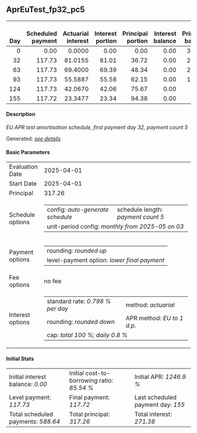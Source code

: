 <h2>AprEuTest_fp32_pc5</h2>
<table>
    <thead style="vertical-align: bottom;">
        <th style="text-align: right;">Day</th>
        <th style="text-align: right;">Scheduled payment</th>
        <th style="text-align: right;">Actuarial interest</th>
        <th style="text-align: right;">Interest portion</th>
        <th style="text-align: right;">Principal portion</th>
        <th style="text-align: right;">Interest balance</th>
        <th style="text-align: right;">Principal balance</th>
        <th style="text-align: right;">Total actuarial interest</th>
        <th style="text-align: right;">Total interest</th>
        <th style="text-align: right;">Total principal</th>
    </thead>
    <tr style="text-align: right;">
        <td class="ci00">0</td>
        <td class="ci01" style="white-space: nowrap;">0.00</td>
        <td class="ci02">0.0000</td>
        <td class="ci03">0.00</td>
        <td class="ci04">0.00</td>
        <td class="ci05">0.00</td>
        <td class="ci06">317.26</td>
        <td class="ci07">0.0000</td>
        <td class="ci08">0.00</td>
        <td class="ci09">0.00</td>
    </tr>
    <tr style="text-align: right;">
        <td class="ci00">32</td>
        <td class="ci01" style="white-space: nowrap;">117.73</td>
        <td class="ci02">81.0155</td>
        <td class="ci03">81.01</td>
        <td class="ci04">36.72</td>
        <td class="ci05">0.00</td>
        <td class="ci06">280.54</td>
        <td class="ci07">81.0155</td>
        <td class="ci08">81.01</td>
        <td class="ci09">36.72</td>
    </tr>
    <tr style="text-align: right;">
        <td class="ci00">63</td>
        <td class="ci01" style="white-space: nowrap;">117.73</td>
        <td class="ci02">69.4000</td>
        <td class="ci03">69.39</td>
        <td class="ci04">48.34</td>
        <td class="ci05">0.00</td>
        <td class="ci06">232.20</td>
        <td class="ci07">150.4155</td>
        <td class="ci08">150.40</td>
        <td class="ci09">85.06</td>
    </tr>
    <tr style="text-align: right;">
        <td class="ci00">93</td>
        <td class="ci01" style="white-space: nowrap;">117.73</td>
        <td class="ci02">55.5887</td>
        <td class="ci03">55.58</td>
        <td class="ci04">62.15</td>
        <td class="ci05">0.00</td>
        <td class="ci06">170.05</td>
        <td class="ci07">206.0042</td>
        <td class="ci08">205.98</td>
        <td class="ci09">147.21</td>
    </tr>
    <tr style="text-align: right;">
        <td class="ci00">124</td>
        <td class="ci01" style="white-space: nowrap;">117.73</td>
        <td class="ci02">42.0670</td>
        <td class="ci03">42.06</td>
        <td class="ci04">75.67</td>
        <td class="ci05">0.00</td>
        <td class="ci06">94.38</td>
        <td class="ci07">248.0711</td>
        <td class="ci08">248.04</td>
        <td class="ci09">222.88</td>
    </tr>
    <tr style="text-align: right;">
        <td class="ci00">155</td>
        <td class="ci01" style="white-space: nowrap;">117.72</td>
        <td class="ci02">23.3477</td>
        <td class="ci03">23.34</td>
        <td class="ci04">94.38</td>
        <td class="ci05">0.00</td>
        <td class="ci06">0.00</td>
        <td class="ci07">271.4189</td>
        <td class="ci08">271.38</td>
        <td class="ci09">317.26</td>
    </tr>
</table>
<h4>Description</h4>
<p><i>EU APR test amortisation schedule, first payment day 32, payment count 5</i></p>
<p>Generated: <i><a href="../GeneratedDate.md">see details</a></i></p>
<h4>Basic Parameters</h4>
<table>
    <tr>
        <td>Evaluation Date</td>
        <td>2025-04-01</td>
    </tr>
    <tr>
        <td>Start Date</td>
        <td>2025-04-01</td>
    </tr>
    <tr>
        <td>Principal</td>
        <td>317.26</td>
    </tr>
    <tr>
        <td>Schedule options</td>
        <td>
            <table>
                <tr>
                    <td>config: <i>auto-generate schedule</i></td>
                    <td>schedule length: <i><i>payment count</i> 5</i></td>
                </tr>
                <tr>
                    <td colspan="2" style="white-space: nowrap;">unit-period config: <i>monthly from 2025-05 on 03</i></td>
                </tr>
            </table>
        </td>
    </tr>
    <tr>
        <td>Payment options</td>
        <td>
            <table>
                <tr>
                    <td>rounding: <i>rounded up</i></td>
                </tr>
                <tr>
                    <td>level-payment option: <i>lower&nbsp;final&nbsp;payment</i></td>
                </tr>
            </table>
        </td>
    </tr>
    <tr>
        <td>Fee options</td>
        <td>no fee
        </td>
    </tr>
    <tr>
        <td>Interest options</td>
        <td>
            <table>
                <tr>
                    <td>standard rate: <i>0.798 % per day</i></td>
                    <td>method: <i>actuarial</i></td>
                </tr>
                <tr>
                    <td>rounding: <i>rounded down</i></td>
                    <td>APR method: <i>EU to 1 d.p.</i></td>
                </tr>
                <tr>
                    <td colspan="2">cap: <i>total 100 %; daily 0.8 %</td>
                </tr>
            </table>
        </td>
    </tr>
</table>
<h4>Initial Stats</h4>
<table>
    <tr>
        <td>Initial interest balance: <i>0.00</i></td>
        <td>Initial cost-to-borrowing ratio: <i>85.54 %</i></td>
        <td>Initial APR: <i>1246.9 %</i></td>
    </tr>
    <tr>
        <td>Level payment: <i>117.73</i></td>
        <td>Final payment: <i>117.72</i></td>
        <td>Last scheduled payment day: <i>155</i></td>
    </tr>
    <tr>
        <td>Total scheduled payments: <i>588.64</i></td>
        <td>Total principal: <i>317.26</i></td>
        <td>Total interest: <i>271.38</i></td>
    </tr>
</table>